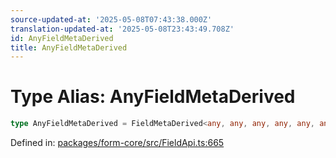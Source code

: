 ```yaml
---
source-updated-at: '2025-05-08T07:43:38.000Z'
translation-updated-at: '2025-05-08T23:43:49.708Z'
id: AnyFieldMetaDerived
title: AnyFieldMetaDerived
---
```


<!-- DO NOT EDIT: this page is autogenerated from the type comments -->

# Type Alias: AnyFieldMetaDerived

```ts
type AnyFieldMetaDerived = FieldMetaDerived<any, any, any, any, any, any, any, any, any, any, any, any, any, any, any, any, any>;
```

Defined in: [packages/form-core/src/FieldApi.ts:665](https://github.com/TanStack/form/blob/main/packages/form-core/src/FieldApi.ts#L665)
